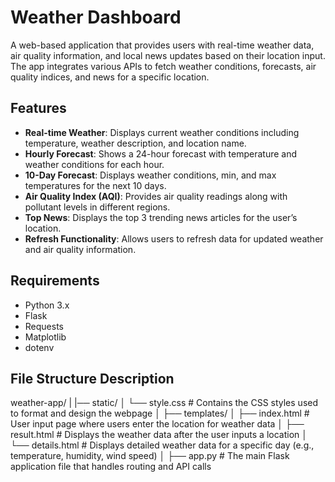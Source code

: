 # Weather Dashboard
A web-based application that provides users with real-time weather data, air quality information, and local news updates based on their location input. The app integrates various APIs to fetch weather conditions, forecasts, air quality indices, and news for a specific location.

## Features
- **Real-time Weather**: Displays current weather conditions including temperature, weather description, and location name.
- **Hourly Forecast**: Shows a 24-hour forecast with temperature and weather conditions for each hour.
- **10-Day Forecast**: Displays weather conditions, min, and max temperatures for the next 10 days.
- **Air Quality Index (AQI)**: Provides air quality readings along with pollutant levels in different regions.
- **Top News**: Displays the top 3 trending news articles for the user’s location.
- **Refresh Functionality**: Allows users to refresh data for updated weather and air quality information.

## Requirements
- Python 3.x
- Flask
- Requests
- Matplotlib
- dotenv

## File Structure Description
weather-app/
|
|── static/
│   └── style.css           # Contains the CSS styles used to format and design the webpage
│
├── templates/
│   ├── index.html          # User input page where users enter the location for weather data
│   ├── result.html         # Displays the weather data after the user inputs a location
│   └── details.html        # Displays detailed weather data for a specific day (e.g., temperature, humidity, wind speed)
│
├── app.py                  # The main Flask application file that handles routing and API calls
